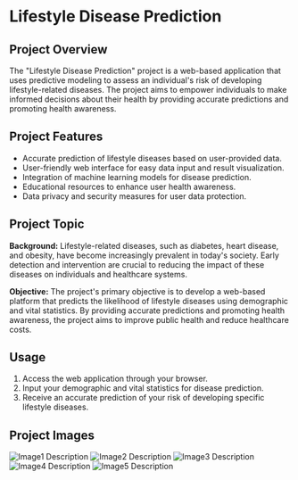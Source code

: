 # Lifestyle Disease Prediction

## Project Overview

The "Lifestyle Disease Prediction" project is a web-based application that uses predictive modeling to assess an individual's risk of developing lifestyle-related diseases. The project aims to empower individuals to make informed decisions about their health by providing accurate predictions and promoting health awareness.

## Project Features

- Accurate prediction of lifestyle diseases based on user-provided data.
- User-friendly web interface for easy data input and result visualization.
- Integration of machine learning models for disease prediction.
- Educational resources to enhance user health awareness.
- Data privacy and security measures for user data protection.

## Project Topic

**Background:** Lifestyle-related diseases, such as diabetes, heart disease, and obesity, have become increasingly prevalent in today's society. Early detection and intervention are crucial to reducing the impact of these diseases on individuals and healthcare systems.

**Objective:** The project's primary objective is to develop a web-based platform that predicts the likelihood of lifestyle diseases using demographic and vital statistics. By providing accurate predictions and promoting health awareness, the project aims to improve public health and reduce healthcare costs.

## Usage

1. Access the web application through your browser.
2. Input your demographic and vital statistics for disease prediction.
3. Receive an accurate prediction of your risk of developing specific lifestyle diseases.

## Project Images

![Image1 Description](images/img1.jpeg)
![Image2 Description](images/img2.jpeg)
![Image3 Description](images/img3.jpeg)
![Image4 Description](images/img4.jpeg)
![Image5 Description](images/img5.jpeg)
